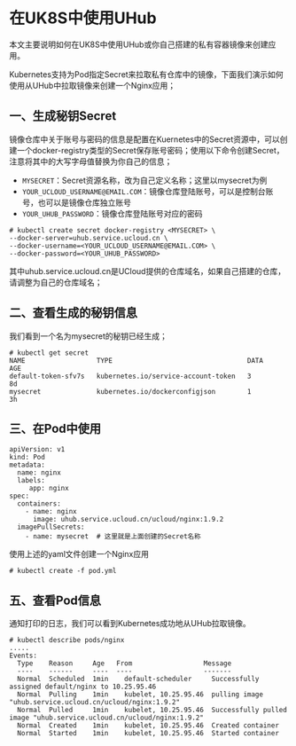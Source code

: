 # 在UK8S中使用UHub

本文主要说明如何在UK8S中使用UHub或你自己搭建的私有容器镜像来创建应用。

Kubernetes支持为Pod指定Secret来拉取私有仓库中的镜像，下面我们演示如何使用从UHub中拉取镜像来创建一个Nginx应用；

## 一、生成秘钥Secret

镜像仓库中关于账号与密码的信息是配置在Kuernetes中的Secret资源中，可以创建一个docker-registry类型的Secret保存账号密码；使用以下命令创建Secret，注意将其中的大写字母值替换为你自己的信息；
* `MYSECRET`：Secret资源名称，改为自己定义名称；这里以mysecret为例
* `YOUR_UCLOUD_USERNAME@EMAIL.COM`：镜像仓库登陆账号，可以是控制台账号，也可以是镜像仓库独立账号
* `YOUR_UHUB_PASSWORD`：镜像仓库登陆账号对应的密码

```
# kubectl create secret docker-registry <MYSECRET> \
--docker-server=uhub.service.ucloud.cn \
--docker-username=<YOUR_UCLOUD_USERNAME@EMAIL.COM> \
--docker-password=<YOUR_UHUB_PASSWORD>
```

其中uhub.service.ucloud.cn是UCloud提供的仓库域名，如果自己搭建的仓库，请调整为自己的仓库域名；

## 二、查看生成的秘钥信息

我们看到一个名为mysecret的秘钥已经生成；

```
# kubectl get secret
NAME                  TYPE                                  DATA      AGE
default-token-sfv7s   kubernetes.io/service-account-token   3         8d
mysecret              kubernetes.io/dockerconfigjson        1         3h
```

## 三、在Pod中使用

```
apiVersion: v1
kind: Pod
metadata:
  name: nginx
  labels:
     app: nginx
spec:
  containers:
    - name: nginx
      image: uhub.service.ucloud.cn/ucloud/nginx:1.9.2
  imagePullSecrets:
    - name: mysecret  # 这里就是上面创建的Secret名称
```

使用上述的yaml文件创建一个Nginx应用


```
# kubectl create -f pod.yml
```


## 五、查看Pod信息

通知打印的日志，我们可以看到Kubernetes成功地从UHub拉取镜像。

```
# kubectl describe pods/nginx
.....
Events:
  Type    Reason     Age   From                  Message
  ----    ------     ----  ----                  -------
  Normal  Scheduled  1min    default-scheduler     Successfully assigned default/nginx to 10.25.95.46
  Normal  Pulling    1min    kubelet, 10.25.95.46  pulling image "uhub.service.ucloud.cn/ucloud/nginx:1.9.2"
  Normal  Pulled     1min    kubelet, 10.25.95.46  Successfully pulled image "uhub.service.ucloud.cn/ucloud/nginx:1.9.2"
  Normal  Created    1min    kubelet, 10.25.95.46  Created container
  Normal  Started    1min    kubelet, 10.25.95.46  Started container
```
